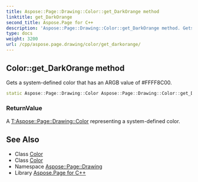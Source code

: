 ```yaml
---
title: Aspose::Page::Drawing::Color::get_DarkOrange method
linktitle: get_DarkOrange
second_title: Aspose.Page for C++
description: 'Aspose::Page::Drawing::Color::get_DarkOrange method. Gets a system-defined color that has an ARGB value of #FFFF8C00 in C++.'
type: docs
weight: 3200
url: /cpp/aspose.page.drawing/color/get_darkorange/
---
```

## Color::get_DarkOrange method


Gets a system-defined color that has an ARGB value of #FFFF8C00.

```cpp
static Aspose::Page::Drawing::Color Aspose::Page::Drawing::Color::get_DarkOrange()
```


### ReturnValue

A [T:Aspose::Page::Drawing::Color](../) representing a system-defined color.

## See Also

* Class [Color](../)
* Class [Color](../)
* Namespace [Aspose::Page::Drawing](../../)
* Library [Aspose.Page for C++](../../../)
